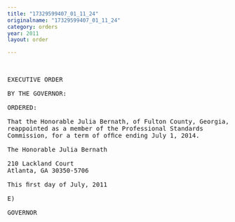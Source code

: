 ```yaml
---
title: "17329599407_01_11_24"
originalname: "17329599407_01_11_24"
category: orders
year: 2011
layout: order

---
```

<pre>
 

EXECUTIVE ORDER

BY THE GOVERNOR:

ORDERED:

That the Honorable Julia Bernath, of Fulton County, Georgia, is
reappointed as a member of the Professional Standards
Commission, for a term of ofﬁce ending July 1, 2014.

The Honorable Julia Bernath

210 Lackland Court
Atlanta, GA 30350-5706

This ﬁrst day of July, 2011

E)

GOVERNOR

</pre>
